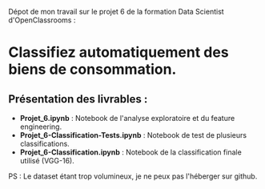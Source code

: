Dépot de mon travail sur le projet 6 de la formation Data Scientist d'OpenClassrooms :

# Classifiez automatiquement des biens de consommation.

## Présentation des livrables :

- **Projet_6.ipynb** : Notebook de l'analyse exploratoire et du feature engineering.
- **Projet_6-Classification-Tests.ipynb** : Notebook de test de plusieurs classifications.
- **Projet_6-Classification.ipynb** : Notebook de la classification finale utilisé (VGG-16).

PS : Le dataset étant trop volumineux, je ne peux pas l'héberger sur github.

